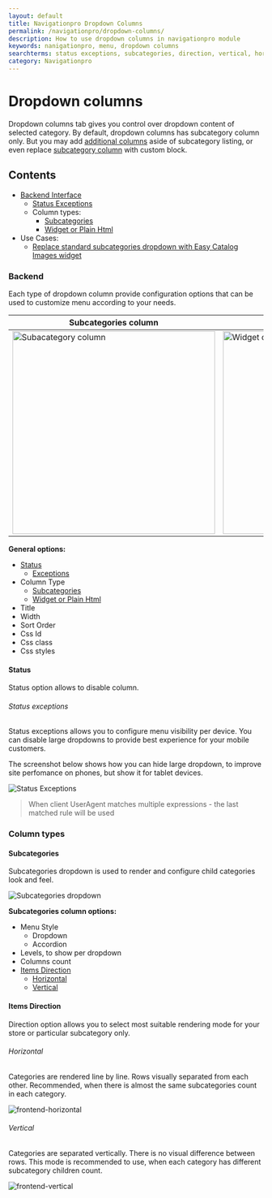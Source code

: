 ```yaml
---
layout: default
title: Navigationpro Dropdown Columns
permalink: /navigationpro/dropdown-columns/
description: How to use dropdown columns in navigationpro module
keywords: nanigationpro, menu, dropdown columns
searchterms: status exceptions, subcategories, direction, vertical, horizontal
category: Navigationpro
---
```


# Dropdown columns

Dropdown columns tab gives you control over dropdown content of selected
category. By default, dropdown columns has subcategory column only. But you may
add [additional columns](#widget-or-plain-html) aside of subcategory listing, or
even replace [subcategory column](#subcategories) with custom block.

## Contents
- [Backend Interface](#backend)
  - [Status Exceptions](#status-exceptions)
  - Column types:
    - [Subcategories](#subcategories)
    - [Widget or Plain Html](#widget-or-plain-html)
- Use Cases:
  - [Replace standard subcategories dropdown with Easy Catalog Images widget](easycatalogimages-widget/)

### Backend

Each type of dropdown column provide configuration options that can be used to
customize menu according to your needs.

Subcategories column | Widget Column
---------------------|--------------
<img src="https://cldup.com/Rws2bTnfVb-3000x3000.png" height="400" alt="Subacategory column"/> | <img src="https://cldup.com/5ynGb3Efpt-3000x3000.png" height="400" alt="Widget column"/>

**General options:**

 - [Status](#status)
   - [Exceptions](#status-exceptions)
 - Column Type
   - [Subcategories](#subcategories)
   - [Widget or Plain Html](#widget-or-plain-html)
 - Title
 - Width
 - Sort Order
 - Css Id
 - Css class
 - Css styles

#### Status
Status option allows to disable column.

###### Status exceptions
Status exceptions allows you to configure menu visibility per device. You can
disable large dropdowns to provide best experience for your mobile customers.

The screenshot below shows how you can hide large dropdown, to improve site
perfomance on phones, but show it for tablet devices.

![Status Exceptions](https://cldup.com/mHxtgh7m8a-3000x3000.png)

> When client UserAgent matches multiple expressions - the last matched rule
will be used

### Column types

#### Subcategories
Subcategories dropdown is used to render and configure child categories look
and feel.

![Subcategories dropdown](https://cldup.com/Rws2bTnfVb-3000x3000.png)

**Subcategories column options:**

 - Menu Style
   - Dropdown
   - Accordion
 - Levels, to show per dropdown
 - Columns count
 - [Items Direction](#items-direction)
   - [Horizontal](#horizontal)
   - [Vertical](#vertical)

#### Items Direction
Direction option allows you to select most suitable rendering mode for your store
or particular subcategory only.

###### Horizontal
Categories are rendered line by line. Rows visually separated from each other.
Recommended, when there is almost the same subcategories count in each category.

![frontend-horizontal](https://cloud.githubusercontent.com/assets/306080/8001136/53ecf454-0b6b-11e5-9b5a-445b647f5a33.png)

###### Vertical
Categories are separated vertically. There is no visual difference between rows.
This mode is recommended to use, when each category has different subcategory
children count.

![frontend-vertical](https://cloud.githubusercontent.com/assets/306080/8001411/3a283580-0b6e-11e5-9213-04f6cd04173f.png)
